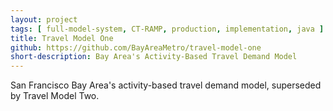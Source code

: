```yaml
---
layout: project
tags: [ full-model-system, CT-RAMP, production, implementation, java ]
title: Travel Model One
github: https://github.com/BayAreaMetro/travel-model-one
short-description: Bay Area's Activity-Based Travel Demand Model
---
```

San Francisco Bay Area's activity-based travel demand model, superseded by Travel Model Two.
